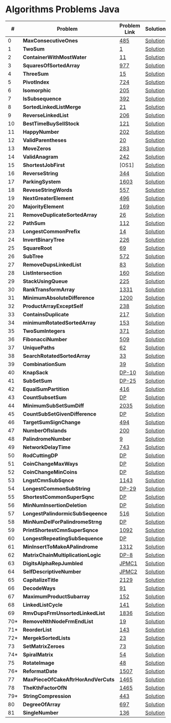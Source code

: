 # Algorithms Problems Java

| # | Problem  | Problem Link | Solution |
|---|-------------------------------------------------|-------|-----------------------------------------------------------------------------------------------------|
| 0 | <b>MaxConsecutiveOnes</b>  <br>             | [485](https://leetcode.com/problems/max-consecutive-ones/)| [Solution](https://github.com/kj-grogu/Data_Structures_Algorithms_Java/blob/main/src/MaxConsecutiveOnes.java)|
| 1 | <b>TwoSum</b>  <br>             | [1](https://leetcode.com/problems/two-sum/)| [Solution](https://github.com/kj-grogu/Data_Structures_Algorithms_Java/blob/main/src/TwoSum.java)|
| 2 | <b>ContainerWithMostWater</b>  <br>             | [11](https://leetcode.com/problems/container-with-most-water/)| [Solution](https://github.com/kj-grogu/Data_Structures_Algorithms_Java/blob/main/src/ContainerWithMostWater.java)|
| 3 | <b>SquaresOfSortedArray</b>  <br>             | [977](https://leetcode.com/problems/squares-of-a-sorted-array/)| [Solution](https://github.com/kj-grogu/Data_Structures_Algorithms_Java/blob/main/src/SquaresOfSortedArray.java)|
| 4 | <b>ThreeSum</b>  <br>             | [15](https://leetcode.com/problems/3sum/)| [Solution](https://github.com/kj-grogu/Data_Structures_Algorithms_Java/blob/main/src/ThreeSum.java)|
| 5 | <b>PivotIndex</b>  <br>             | [724](https://leetcode.com/problems/find-pivot-index/)| [Solution](https://github.com/kj-grogu/Data_Structures_Algorithms_Java/blob/main/src/PivotIndex.java)|
| 6 | <b>Isomorphic</b>  <br>             | [205](https://leetcode.com/problems/isomorphic-strings/)| [Solution](https://github.com/kj-grogu/Data_Structures_Algorithms_Java/blob/main/src/Isomorphic.java)|
| 7 | <b>IsSubsequence</b>  <br>             | [392](https://leetcode.com/problems/is-subsequence/)| [Solution](https://github.com/kj-grogu/Data_Structures_Algorithms_Java/blob/main/src/IsSubsequence.java)|
| 8 | <b>SortedLinkedListMerge</b>  <br>             | [21](https://leetcode.com/problems/merge-two-sorted-lists/)| [Solution](https://github.com/kj-grogu/Data_Structures_Algorithms_Java/blob/main/src/SortedLinkedListMerge.java)|
| 9 | <b>ReverseLinkedList</b>  <br>             | [206](https://leetcode.com/problems/reverse-linked-list/)| [Solution](https://github.com/kj-grogu/Data_Structures_Algorithms_Java/blob/main/src/ReverseLinkedList.java)|
| 10 | <b>BestTimeBuySellStock</b>  <br>             | [121](https://leetcode.com/problems/best-time-to-buy-and-sell-stock/)| [Solution](https://github.com/kj-grogu/Data_Structures_Algorithms_Java/blob/main/src/BestTimeBuySellStock.java)|
| 11 | <b>HappyNumber</b>  <br>             | [202](https://leetcode.com/problems/happy-number/)| [Solution](https://github.com/kj-grogu/Data_Structures_Algorithms_Java/blob/main/src/HappyNumber.java)|
| 12 | <b>ValidParentheses</b>  <br>             | [20](https://leetcode.com/problems/valid-parentheses/)| [Solution](https://github.com/kj-grogu/Data_Structures_Algorithms_Java/blob/main/src/ValidParentheses.java)|
| 13 | <b>MoveZeros</b>  <br>             | [283](https://leetcode.com/problems/move-zeroes/)| [Solution](https://github.com/kj-grogu/Data_Structures_Algorithms_Java/blob/main/src/MoveZeros.java)|
| 14 | <b>ValidAnagram</b>  <br>             | [242](https://leetcode.com/problems/valid-anagram/)| [Solution](https://github.com/kj-grogu/Data_Structures_Algorithms_Java/blob/main/src/ValidAnagram.java)|
| 15 | <b>ShortestJobFirst</b>  <br>             | [OS1] | [Solution](https://github.com/kj-grogu/Data_Structures_Algorithms_Java/blob/main/src/ShortestJobFirst.java)|
| 16 | <b>ReverseString</b>  <br>             | [344](https://leetcode.com/problems/reverse-string/)| [Solution](https://github.com/kj-grogu/Data_Structures_Algorithms_Java/blob/main/src/ReverseString.java)|
| 17 | <b>ParkingSystem</b>  <br>             | [1603](https://leetcode.com/problems/design-parking-system/)| [Solution](https://github.com/kj-grogu/Data_Structures_Algorithms_Java/blob/main/src/ParkingSystem.java)|
| 18 | <b>ReveseStringWords</b>  <br>             | [557](https://leetcode.com/problems/reverse-words-in-a-string-iii/)| [Solution](https://github.com/kj-grogu/Data_Structures_Algorithms_Java/blob/main/src/ReveseStringWords.java)|
| 19 | <b>NextGreaterElement</b>  <br>             | [496](https://leetcode.com/problems/next-greater-element-i/)| [Solution](https://github.com/kj-grogu/Data_Structures_Algorithms_Java/blob/main/src/NextGreaterElement.java)|
| 20 | <b>MajorityElement</b>  <br>             | [169](https://leetcode.com/problems/majority-element/)| [Solution](https://github.com/kj-grogu/Data_Structures_Algorithms_Java/blob/main/src/MajorityElement.java)|
| 21 | <b>RemoveDuplicateSortedArray</b>  <br>             | [26](https://leetcode.com/problems/remove-duplicates-from-sorted-array/)| [Solution](https://github.com/kj-grogu/Data_Structures_Algorithms_Java/blob/main/src/RemoveDuplicateSortedArray.java)|
| 22 | <b>PathSum</b>  <br>             | [112](https://leetcode.com/problems/path-sum/)| [Solution](https://github.com/kj-grogu/Data_Structures_Algorithms_Java/blob/main/src/PathSum.java)|
| 23 | <b>LongestCommonPrefix</b>  <br>             | [14](https://leetcode.com/problems/longest-common-prefix/)| [Solution](https://github.com/kj-grogu/Data_Structures_Algorithms_Java/blob/main/src/LongestCommonPrefix.java)|
| 24 | <b>InvertBinaryTree</b>  <br>             | [226](https://leetcode.com/problems/invert-binary-tree/)| [Solution](https://github.com/kj-grogu/Data_Structures_Algorithms_Java/blob/main/src/InvertBinaryTree.java)|
| 25 | <b>SquareRoot</b>  <br>             | [69](https://leetcode.com/problems/sqrtx/)| [Solution](https://github.com/kj-grogu/Data_Structures_Algorithms_Java/blob/main/src/SquareRoot.java)|
| 26 | <b>SubTree</b>  <br>             | [572](https://leetcode.com/problems/subtree-of-another-tree/)| [Solution](https://github.com/kj-grogu/Data_Structures_Algorithms_Java/blob/main/src/SubTree.java)|
| 27 | <b>RemoveDupsLinkedList</b>  <br>             | [83](https://leetcode.com/problems/remove-duplicates-from-sorted-list/)| [Solution](https://github.com/kj-grogu/Data_Structures_Algorithms_Java/blob/main/src/RemoveDupsLinkedList.java)|
| 28 | <b>ListIntersection</b>  <br>             | [160](https://leetcode.com/problems/intersection-of-two-linked-lists/)| [Solution](https://github.com/kj-grogu/Data_Structures_Algorithms_Java/blob/main/src/ListIntersection.java)|
| 29 | <b>StackUsingQueue</b>  <br>             | [225](https://leetcode.com/problems/implement-stack-using-queues/)| [Solution](https://github.com/kj-grogu/Data_Structures_Algorithms_Java/blob/main/src/StackUsingQueue.java)|
| 30 | <b>RankTransformArray</b>  <br>             | [1331](https://leetcode.com/problems/rank-transform-of-an-array/)| [Solution](https://github.com/kj-grogu/Data_Structures_Algorithms_Java/blob/main/src/RankTransformArray.java)|
| 31 | <b>MinimumAbsoluteDifference</b>  <br>             | [1200](https://leetcode.com/problems/minimum-absolute-difference/)| [Solution](https://github.com/kj-grogu/Data_Structures_Algorithms_Java/blob/main/src/MinimumAbsoluteDifference.java)|
| 32 | <b>ProductArrayExceptSelf</b>  <br>             | [238](https://leetcode.com/problems/product-of-array-except-self/)| [Solution](https://github.com/kj-grogu/Data_Structures_Algorithms_Java/blob/main/src/ProductArrayExceptSelf.java)|
| 33 | <b>ContainsDuplicate</b>  <br>             | [217](https://leetcode.com/problems/contains-duplicate/)| [Solution](https://github.com/kj-grogu/Data_Structures_Algorithms_Java/blob/main/src/ContainsDuplicate.java)|
| 34 | <b>minimumRotatedSortedArray</b>  <br>             | [153](https://leetcode.com/problems/find-minimum-in-rotated-sorted-array/)| [Solution](https://github.com/kj-grogu/Data_Structures_Algorithms_Java/blob/main/src/minimumRotatedSortedArray.java)|
| 35 | <b>TwoSumIntegers</b>  <br>             | [371](https://leetcode.com/problems/sum-of-two-integers/)| [Solution](https://github.com/kj-grogu/Data_Structures_Algorithms_Java/blob/main/src/TwoSumIntegers.java)|
| 36 | <b>FibonacciNumber</b>  <br>             | [509](https://leetcode.com/problems/fibonacci-number/)| [Solution](https://github.com/kj-grogu/Data_Structures_Algorithms_Java/blob/main/src/FibonacciNumber.java)|
| 37 | <b>UniquePaths</b>  <br>             | [62](https://leetcode.com/problems/unique-paths/)| [Solution](https://github.com/kj-grogu/Data_Structures_Algorithms_Java/blob/main/src/UniquePaths.java)|
| 38 | <b>SearchRotatedSortedArray</b>  <br>             | [33](https://leetcode.com/problems/search-in-rotated-sorted-array/)| [Solution](https://github.com/kj-grogu/Data_Structures_Algorithms_Java/blob/main/src/SearchRotatedSortedArray.java)|
| 39 | <b>CombinationSum</b>  <br>             | [39](https://leetcode.com/problems/combination-sum/)| [Solution](https://github.com/kj-grogu/Data_Structures_Algorithms_Java/blob/main/src/CombinationSum.java)|
| 40 | <b>KnapSack</b>  <br>             | [DP-10](https://www.geeksforgeeks.org/0-1-knapsack-problem-dp-10/)| [Solution](https://github.com/kj-grogu/Data_Structures_Algorithms_Java/blob/main/src/KnapSack.java)|
| 41 | <b>SubSetSum</b>  <br>             | [DP-25](https://www.geeksforgeeks.org/subset-sum-problem-dp-25/)| [Solution](https://github.com/kj-grogu/Data_Structures_Algorithms_Java/blob/main/src/SubSetSum.java)|
| 42 | <b>EqualSumPartition</b>  <br>             | [416](https://leetcode.com/problems/partition-equal-subset-sum/)| [Solution](https://github.com/kj-grogu/Data_Structures_Algorithms_Java/blob/main/src/EqualSumPartition.java)|
| 43 | <b>CountSubsetSum</b>  <br>             | [DP](https://www.geeksforgeeks.org/count-of-subsets-with-sum-equal-to-x/)| [Solution](https://github.com/kj-grogu/Data_Structures_Algorithms_Java/blob/main/src/CountSubsetSum.java)|
| 44 | <b>MinimumSubSetSumDiff</b>  <br>             | [2035](https://leetcode.com/problems/partition-array-into-two-arrays-to-minimize-sum-difference/)| [Solution](https://github.com/kj-grogu/Data_Structures_Algorithms_Java/blob/main/src/MinimumSubSetSumDiff.java)|
| 45 | <b>CountSubSetGivenDifference</b>  <br>             | [DP](https://www.geeksforgeeks.org/count-of-subsets-with-given-difference/)| [Solution](https://github.com/kj-grogu/Data_Structures_Algorithms_Java/blob/main/src/CountSubSetGivenDifference.java)|
| 46 | <b>TargetSumSignChange</b>  <br>             | [494](https://leetcode.com/problems/target-sum/)| [Solution](https://github.com/kj-grogu/Data_Structures_Algorithms_Java/blob/main/src/TargetSumSignChange.java)|
| 47 | <b>NumberOfIslands</b>  <br>             | [200](https://leetcode.com/problems/number-of-islands/)| [Solution](https://github.com/kj-grogu/Data_Structures_Algorithms_Java/blob/main/src/NumberOfIslands.java)|
| 48 | <b>PalindromeNumber</b>  <br>             | [9](https://leetcode.com/problems/palindrome-number/)| [Solution](https://github.com/kj-grogu/Data_Structures_Algorithms_Java/blob/main/src/PalindromeNumber.java)|
| 49 | <b>NetworkDelayTime</b>  <br>             | [743](https://leetcode.com/problems/network-delay-time/ )| [Solution](https://github.com/kj-grogu/Data_Structures_Algorithms_Java/blob/main/src/NetworkDelayTime.java)|
| 50 | <b>RodCuttingDP</b>  <br>             | [DP](https://www.youtube.com/watch?v=SZqAQLjDsag&list=PL_z_8CaSLPWekqhdCPmFohncHwz8TY2Go&index=17 )| [Solution](https://github.com/kj-grogu/Data_Structures_Algorithms_Java/blob/main/src/RodCuttingDP.java)|
| 51 | <b>CoinChangeMaxWays</b>  <br>             | [DP](https://www.youtube.com/watch?v=I4UR2T6Ro3w&list=PL_z_8CaSLPWekqhdCPmFohncHwz8TY2Go&index=15 )| [Solution](https://github.com/kj-grogu/Data_Structures_Algorithms_Java/blob/main/src/CoinChangeMaxWays.java)|
| 52 | <b>CoinChangeMinCoins</b>  <br>             | [DP](https://www.youtube.com/watch?v=I-l6PBeERuc&list=PL_z_8CaSLPWekqhdCPmFohncHwz8TY2Go&index=16 )| [Solution](https://github.com/kj-grogu/Data_Structures_Algorithms_Java/blob/main/src/CoinChangeMinCoins.java)|
| 53 | <b>LngstCmnSubSqnce</b>  <br>             | [1143](https://leetcode.com/problems/longest-common-subsequence/)| [Solution](https://github.com/kj-grogu/Data_Structures_Algorithms_Java/blob/main/src/LngstCmnSubSqnce.java)|
| 54 | <b>LongestCommonSubString</b>  <br>             | [DP-29](https://www.geeksforgeeks.org/longest-common-substring-dp-29/)| [Solution](https://github.com/kj-grogu/Data_Structures_Algorithms_Java/blob/main/src/LongestCommonSubString.java)|
| 55 | <b>ShortestCommonSuperSqnc</b>  <br>             | [DP](https://www.geeksforgeeks.org/shortest-common-supersequence/)| [Solution](https://github.com/kj-grogu/Data_Structures_Algorithms_Java/blob/main/src/ShortestCommonSuperSqnc.java)|
| 56 | <b>MinNumInsertionDeletion</b>  <br>             | [DP](https://www.geeksforgeeks.org/minimum-number-deletions-insertions-transform-one-string-another/)| [Solution](https://github.com/kj-grogu/Data_Structures_Algorithms_Java/blob/main/src/MinNumInsertionDeletion.java)|
| 57 | <b>LongestPalindormicSubSeqeence</b>  <br>             | [516](https://leetcode.com/problems/longest-palindromic-subsequence/)| [Solution](https://github.com/kj-grogu/Data_Structures_Algorithms_Java/blob/main/src/LongestPalindormicSubSeqeence.java)|
| 58 | <b>MinNumDelForPalindromeStrng</b>  <br>             | [DP](https://www.geeksforgeeks.org/minimum-number-deletions-make-string-palindrome/)| [Solution](https://github.com/kj-grogu/Data_Structures_Algorithms_Java/blob/main/src/MinNumDelForPalindromeStrng.java)|
| 59 | <b>PrintShortestCmnSuperSqnce</b>  <br>             | [1092](https://leetcode.com/problems/shortest-common-supersequence/)| [Solution](https://github.com/kj-grogu/Data_Structures_Algorithms_Java/blob/main/src/PrintShortestCmnSuperSqnce.java)|
| 60 | <b>LongestRepeatingSubSequence</b>  <br>             | [DP](https://www.geeksforgeeks.org/longest-repeating-subsequence/)| [Solution](https://github.com/kj-grogu/Data_Structures_Algorithms_Java/blob/main/src/LongestRepeatingSubSequence.java)|
| 61 | <b>MinInsertToMakeAPalindrome</b>  <br>             | [1312](https://leetcode.com/problems/minimum-insertion-steps-to-make-a-string-palindrome/)| [Solution](https://github.com/kj-grogu/Data_Structures_Algorithms_Java/blob/main/src/MinInsertToMakeAPalindrome.java)|
| 62 | <b>MatrixChainMultiplicationLogic</b>  <br>             | [DP-8](https://www.geeksforgeeks.org/matrix-chain-multiplication-dp-8/)| [Solution](https://github.com/kj-grogu/Data_Structures_Algorithms_Java/blob/main/src/MatrixChainMultiplicationLogic.java)|
| 63 | <b>DigitsAlphaRepJumbled</b>  <br>             | [JPMC1](https://www.geeksforgeeks.org/digits-whose-alphabetic-representations-are-jumbled-in-a-given-string/)| [Solution](https://github.com/kj-grogu/Data_Structures_Algorithms_Java/blob/main/src/DigitsAlphaRepJumbled.java)|
| 64 | <b>SelfDescriptiveNumber</b>  <br>             | [JPMC2](https://www.geeksforgeeks.org/self-descriptive-number/)| [Solution](https://github.com/kj-grogu/Data_Structures_Algorithms_Java/blob/main/src/SelfDescriptiveNumber.java)|
| 65 | <b>CapitalizeTitle</b>  <br>             | [2129](https://leetcode.com/problems/capitalize-the-title/)| [Solution](https://github.com/kj-grogu/Data_Structures_Algorithms_Java/blob/main/src/CapitalizeTitle.java)|
| 66 | <b>DecodeWays</b>  <br>             | [91](https://leetcode.com/problems/decode-ways/)| [Solution](https://github.com/kj-grogu/Data_Structures_Algorithms_Java/blob/main/src/DecodeWays.java)|
| 67 | <b>MaximumProductSubarray</b>  <br>             | [152](https://leetcode.com/problems/maximum-product-subarray/)| [Solution](https://github.com/kj-grogu/Data_Structures_Algorithms_Java/blob/main/src/MaximumProductSubarray.java)|
| 68 | <b>LinkedListCycle</b>  <br>             | [141](https://leetcode.com/problems/linked-list-cycle/)| [Solution](https://github.com/kj-grogu/Data_Structures_Algorithms_Java/blob/main/src/LinkedListCycle.java)|
| 69 | <b>RmvDupsFrmUnsortedLinkedList</b>  <br>             | [1836](https://leetcode.com/problems/remove-duplicates-from-an-unsorted-linked-list/)| [Solution](https://github.com/kj-grogu/Data_Structures_Algorithms_Java/blob/main/src/RmvDupsFrmUnsortedLinkedList.java)|
| 70* | <b>RemoveNthNodeFrmEndList</b>  <br>             | [19](https://leetcode.com/problems/remove-nth-node-from-end-of-list/)| [Solution](https://github.com/kj-grogu/Data_Structures_Algorithms_Java/blob/main/src/RemoveNthNodeFrmEndList.java)|
| 71* | <b>ReorderList</b>  <br>             | [143](https://leetcode.com/problems/reorder-list/)| [Solution](https://github.com/kj-grogu/Data_Structures_Algorithms_Java/blob/main/src/ReorderList.java)|
| 72* | <b>MergekSortedLists</b>  <br>             | [23](https://leetcode.com/problems/merge-k-sorted-lists/)| [Solution](https://github.com/kj-grogu/Data_Structures_Algorithms_Java/blob/main/src/MergekSortedLists.java)|
| 73 | <b>SetMatrixZeroes</b>  <br>             | [73](https://leetcode.com/problems/set-matrix-zeroes/)| [Solution](https://github.com/kj-grogu/Data_Structures_Algorithms_Java/blob/main/src/SetMatrixZeroes.java)|
| 74* | <b>SpiralMatrix</b>  <br>             | [54](https://leetcode.com/problems/spiral-matrix/)| [Solution](https://github.com/kj-grogu/Data_Structures_Algorithms_Java/blob/main/src/SpiralMatrix.java)|
| 75 | <b>RotateImage</b>  <br>             | [48](https://leetcode.com/problems/rotate-image/)| [Solution](https://github.com/kj-grogu/Data_Structures_Algorithms_Java/blob/main/src/RotateImage.java)|
| 76* | <b>ReformatDate</b>  <br>             | [1507](https://leetcode.com/problems/reformat-date/)| [Solution](https://github.com/kj-grogu/Data_Structures_Algorithms_Java/blob/main/src/ReformatDate.java)|
| 77 | <b>MaxPieceOfCakeAftrHorAndVerCuts</b>  <br>             | [1465](https://leetcode.com/problems/maximum-area-of-a-piece-of-cake-after-horizontal-and-vertical-cuts/)| [Solution](https://github.com/kj-grogu/Data_Structures_Algorithms_Java/blob/main/src/MaxPieceOfCakeAftrHorAndVerCuts.java)|
| 78 | <b>TheKthFactorOfN</b>  <br>             | [1465](https://leetcode.com/problems/the-kth-factor-of-n/)| [Solution](https://github.com/kj-grogu/Data_Structures_Algorithms_Java/blob/main/src/TheKthFactorOfN.java)|
| 79* | <b>StringCompression</b>  <br>             | [443](https://leetcode.com/problems/string-compression/)| [Solution](https://github.com/kj-grogu/Data_Structures_Algorithms_Java/blob/main/src/StringCompression.java)|
| 80 | <b>DegreeOfArray</b>  <br>             | [697](https://leetcode.com/problems/degree-of-an-array/)| [Solution](https://github.com/kj-grogu/Data_Structures_Algorithms_Java/blob/main/src/DegreeOfArray.java)|
| 81 | <b>SingleNumber</b>  <br>             | [136](https://leetcode.com/problems/single-number/)| [Solution](https://github.com/kj-grogu/Data_Structures_Algorithms_Java/blob/main/src/SingleNumber.java)|